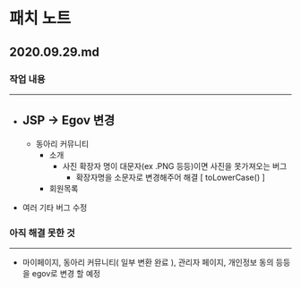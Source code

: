 # 패치 노트
## 2020.09.29.md
###  작업 내용
---
  
- JSP -> Egov 변경
  -
  
  - 동아리 커뮤니티  
    - 소개
      - 사진 확장자 명이 대문자(ex .PNG 등등)이면 사진을 못가져오는 버그
        - 확장자명을 소문자로 변경해주어 해결 [ toLowerCase() ] 
    - 회원목록 
  
 - 여러 기타 버그 수정
     
### 아직 해결 못한 것
---


-  마이페이지, 동아리 커뮤니티( 일부 변환 완료 ), 관리자 페이지, 개인정보 동의 등등을 egov로 변경 할 예정

